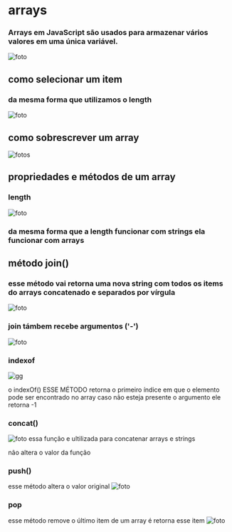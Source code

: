 # arrays
### Arrays em JavaScript são usados para armazenar vários valores em uma única variável.

![foto](./Captura%20de%20tela%202022-11-28%20215315.png)
## como selecionar um item
### da mesma forma que utilizamos o length

![foto](./dqwddwd.png)
## como sobrescrever um array
![fotos](subs.png)
## propriedades e métodos de um array
### length
![foto](lllllll.png)
### da mesma forma que a length funcionar com strings ela funcionar com arrays 
## método join()
### esse método vai retorna uma nova string com todos os items do arrays concatenado e separados por vírgula
![foto](join.png)
### join támbem recebe argumentos ('-')
![foto](fgedf.png)
### indexof
![gg](indexof.png)

o indexOf() ESSE MÉTODO retorna o primeiro índice em que o elemento pode ser encontrado no array
caso não esteja presente o argumento ele retorna -1
### concat()
![foto](concat.png)
essa função e ultilizada para concatenar arrays e strings 

não altera o valor da função 
### push()
esse método altera o valor original 
![foto](catar.png)
### pop
esse método remove o último item de um array é retorna esse item
![foto](pop.png)
